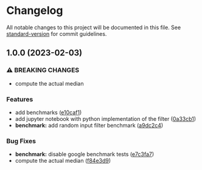 # Changelog

All notable changes to this project will be documented in this file. See [standard-version](https://github.com/conventional-changelog/standard-version) for commit guidelines.

## 1.0.0 (2023-02-03)


### ⚠ BREAKING CHANGES

* compute the actual median

### Features

* add benchmarks ([e10caf1](https://github.com/FedorChervyakov/MedianFilter1/commit/e10caf1f00c3aa9f6880b5ed842f0dfcd80e6808))
* add jupyter notebook with python implementation of the filter ([0a33cb1](https://github.com/FedorChervyakov/MedianFilter1/commit/0a33cb1ea022d0132868bebf97ace898430bd7d6))
* **benchmark:** add random input filter benchmark ([a9dc2c4](https://github.com/FedorChervyakov/MedianFilter1/commit/a9dc2c4442454626c42777af346bbe7d8bcb656f))


### Bug Fixes

* **benchmark:** disable google benchmark tests ([e7c3fa7](https://github.com/FedorChervyakov/MedianFilter1/commit/e7c3fa739b54242a07290d54a23ee4d533151312))
* compute the actual median ([f84e3d9](https://github.com/FedorChervyakov/MedianFilter1/commit/f84e3d9769e188abea69fab720871d85b65e65e3))
